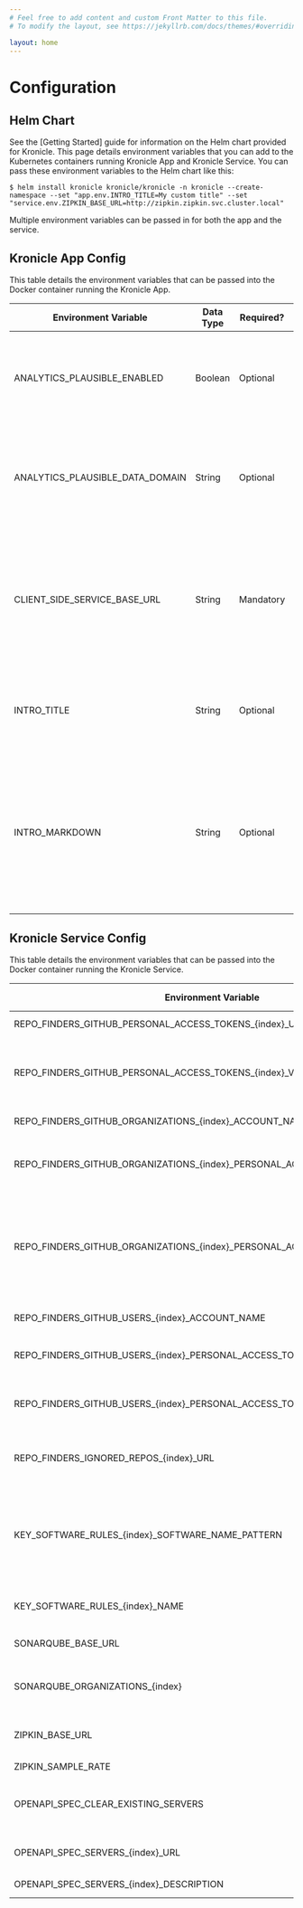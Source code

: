 ```yaml
---
# Feel free to add content and custom Front Matter to this file.
# To modify the layout, see https://jekyllrb.com/docs/themes/#overriding-theme-defaults

layout: home
---
```


# Configuration

## Helm Chart

See the [Getting Started] guide for information on the Helm chart provided for Kronicle.  This page details environment
variables that you can add to the Kubernetes containers running Kronicle App and Kronicle Service.  You can pass these
environment variables to the Helm chart like this: 

```shell
$ helm install kronicle kronicle/kronicle -n kronicle --create-namespace --set "app.env.INTRO_TITLE=My custom title" --set "service.env.ZIPKIN_BASE_URL=http://zipkin.zipkin.svc.cluster.local"
```

Multiple environment variables can be passed in for both the app and the service.  


## Kronicle App Config

This table details the environment variables that can be passed into the Docker container running the Kronicle App.  

| Environment Variable | Data Type | Required? | Default Value | Example Value | Description |
|---|---|---|---|---|---|
| ANALYTICS_PLAUSIBLE_ENABLED | Boolean | Optional | false | true | Enables an integration with https://plausible.io.  Plausible is a privacy centric, cookieless, low cost web analytics SaaS offering. |
| ANALYTICS_PLAUSIBLE_DATA_DOMAIN | String | Optional | N/A | demo.kronicle.tech | When the Plausible integration is enabled, this configures the domain name that web traffic will be associated with in Plausible. |
| CLIENT_SIDE_SERVICE_BASE_URL | String | Mandatory | N/A | https://demo.kronicle.tech | Sets the domain name that web browsers can use to access the Kronicle Service.  Both Kronicle App and Kronicle Service need to be accessible from the web browsers of people using Kronicle |
| INTRO_TITLE | String | Optional | Kronicle | organization A's Tech Stack | Kronicle App's home page includes intro section.  This controls the title to show for that section |
| INTRO_MARKDOWN | String | Optional | N/A | Welcome to organization A's instance of Kronicle | This controls the main text to show in the intro section on Kronicle App's home page.  It supports full GitHub Flavored Markdown syntax, meaning formatting, hyperlinks, bullet point lists, tables etc. are all supported |


## Kronicle Service Config

This table details the environment variables that can be passed into the Docker container running the Kronicle Service.

| Environment Variable | Data Type | Required? | Default Value | Example Value | Description |
|---|---|---|---|---|---|
| REPO_FINDERS_GITHUB_PERSONAL_ACCESS_TOKENS_{index}_USERNAME | String | Optional | N/A | some-github-user | This is used to configure Kronicle to automatically scan all the Git repos that the specified user account has been granted access to.  |   
| REPO_FINDERS_GITHUB_PERSONAL_ACCESS_TOKENS_{index}_VALUE | String | Optional | N/A | ghp_1234567890 | This setting must be used when the REPO_FINDERS_GITHUB_PERSONAL_ACCESS_TOKENS_{index}_USERNAME setting is used.  Care should be taken with what permissions are granted on GitHub for the personal access token.  If the personal access token is granted access to any private repos, regardless of what organization or user owns those private repos, then Kronicle Service will have access to those private repos too.  |   
| REPO_FINDERS_GITHUB_ORGANIZATIONS_{index}_ACCOUNT_NAME | String | Optional | N/A | kronicle-tech | This is used to configure Kronicle to automatically scan all the Git repos owned by a particular organization on GitHub, looking for `kronicle.yaml` files.  |   
| REPO_FINDERS_GITHUB_ORGANIZATIONS_{index}_PERSONAL_ACCESS_TOKEN_USERNAME | String | Optional | N/A | some-github-user | This is used with the REPO_FINDERS_GITHUB_ORGANIZATIONS_{index}_ACCOUNT_NAME setting but it optional.  Without it, Kronicle Service will call the GitHub API anonymously.  The setting contains the username of a GitHub user.  Specifying this setting can be helpful as it enables Kronicle Service to authenticate with the GitHub API, which reduces the rate limiting that the API performs.  |   
| REPO_FINDERS_GITHUB_ORGANIZATIONS_{index}_PERSONAL_ACCESS_TOKEN_VALUE | String | Optional | N/A | ghp_1234567890 | This setting must be used when the REPO_FINDERS_GITHUB_ORGANIZATIONS_{index}_PERSONAL_ACCESS_TOKEN_USERNAME setting is used.  In contains the GitHub personal access token (PAT) for the GitHub used specified in the REPO_FINDERS_GITHUB_ORGANIZATIONS_{index}_PERSONAL_ACCESS_TOKEN_USERNAME setting.  Care should be taken with what permissions are granted on GitHub for the personal access token.  If the personal access token is granted access to any of the GitHub organization's private repos, then Kronicle Service will have access to those private repos too.  |   
| REPO_FINDERS_GITHUB_USERS_{index}_ACCOUNT_NAME | String | Optional | N/A | some-github-user | Similar to the REPO_FINDERS_GITHUB_ORGANIZATIONS_{index}_ACCOUNT_NAME setting but configures Kronicle Service to retrieve repos for a GutHub user rather han a GitHub organization |   
| REPO_FINDERS_GITHUB_USERS_{index}_PERSONAL_ACCESS_TOKEN_USERNAME | String | Optional | N/A | some-github-user | Similar to the REPO_FINDERS_GITHUB_ORGANIZATIONS_{index}_PERSONAL_ACCESS_TOKEN_USERNAME setting.  |   
| REPO_FINDERS_GITHUB_USERS_{index}_PERSONAL_ACCESS_TOKEN_VALUE | String | Optional | N/A | ghp_1234567890 | Similar to the REPO_FINDERS_GITHUB_ORGANIZATIONS_{index}_PERSONAL_ACCESS_TOKEN_VALUE setting.  Care should be taken with what permissions are granted on GitHub for the personal access token.  If the personal access token is granted access to any of the GitHub user's private repos, then Kronicle Service will have access to those private repos too.  |   
| REPO_FINDERS_IGNORED_REPOS_{index}_URL | String | Optional | N/A | https://github.com/kronicle-tech/kronicle-metadata-repo-template.git | Configures Git repos that Kronicle Service should ignore when searching any supported Git host (e.g. GitHub or Bitbucket Server) for Git repos that contain a `kronicle.yaml` file.  Multiple entries can be configured.  `{index}` should start from zero and be incremented by 1 for each Git repo URL.  |   
| KEY_SOFTWARE_RULES_{index}_SOFTWARE_NAME_PATTERN | String | Optional | N/A | ^io.micronaut:micronaut-bom$ | This is used to tell Kronicle about "key software" in your tech stack.  This could be used to configure software like Gradle, Spring Boot, Micronaut, React, Vue.js etc. as being important software in your tech stack.  You can configure multiple rules.  The `{index}` in the environment name should start from 0 and be incremented for each rule.  Contains a regular expression to use to match a particular piece of software being used by a component.  For Java based components, this would a regular expression to make the "groupId:artifactId" of a JAR.  For a node.js based component, this would be a regular expression to match an npm package name.  See https://github.com/kronicle-tech/kronicle-argocd-config/blob/main/kronicle/values.yaml for some example configuration.  |   
| KEY_SOFTWARE_RULES_{index}_NAME | String | Optional | N/A | Micronaut | This is paired with the SOFTWARE_NAME_PATTERN environment variable.  It configures what name Kronicle should show in Kronicle App when a piece of software matches the associated SOFTWARE_NAME_PATTERN.  |
| SONARQUBE_BASE_URL | String | Optional | N/A | https://sonarcloud.io | This is optional.  Specifies the base URL of a SonarQube instance to retrieve code coverage metrics from.  It supports both self-hosted instances of SonarQube and also https://sonarcloud.io |   
| SONARQUBE_ORGANIZATIONS_{index} | String | Optional | N/A | kronicle-tech | This is optional.  Specifies 1 or more SonarQube organizations to retrieve code coverage metrics from.  It specifies the base URL of a SonarQube instance to retrieve code coverage figures from.  Multiple entries can be configured.  `{index}` should start from zero and be incremented by 1 for each SonarQube organization.  |   
| ZIPKIN_BASE_URL | String | Optional | N/A | http://zipkin.zipkin.svc.cluster.local | This is optional.  Specifies the base URL of a [Zipkin](http://zipkin.io) instance.  This instance is used both to record traces for requests to the Kronicle Service and also to query Zipkin to automatically find dependencies between components in your stach and to calculate response times for your components' endpoints.  |   
| ZIPKIN_SAMPLE_RATE | Float | Optional | N/A | 0.01 (i.e 1%) | The sample rate that Kroncile Service should use when sending traces to Zipkin.  |   
| OPENAPI_SPEC_CLEAR_EXISTING_SERVERS | Boolean | Optional | false | true | Kronicle Service exposes an HTTP service endpoint under `/actuator/openapi`, powered by [Springdoc](https://springdoc.org), that serves the OpenAPI spec for the Kronicle Service.  This setting enables or disables including a `server` entry in that OpenAPI spec for the URL used to access the Kronicle Service.  This setting can be useful when Kronicle Service is behind a Kubernetes ingress and you want to show a custom server URL in the OpenAPI spec. |
| OPENAPI_SPEC_SERVERS_{index}_URL | String | Optional | N/A | https://demo-service.kronicle.tech | This setting can be used to show a custom `server` entry in the OpenAPI spec served by Kronicle Service on its `/actuator/openapi` service endpoint.  Multiple entries can be configured.  `{index}` should start from zero and be incremented by 1 for each server.  |
| OPENAPI_SPEC_SERVERS_{index}_DESCRIPTION | String | Optional | N/A | The demo instance of Kronicle Service | This setting is paired with the OPENAPI_SPEC_SERVERS_{index}_URL setting.  It controls the description to show for a custom server entry in Kronicle Service's OpenAPI spec.  |

